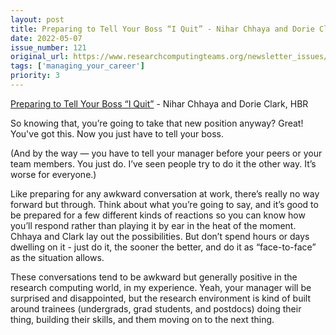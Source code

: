 ```yaml
---
layout: post
title: Preparing to Tell Your Boss “I Quit” - Nihar Chhaya and Dorie Clark, HBR
date: 2022-05-07
issue_number: 121
original_url: https://www.researchcomputingteams.org/newsletter_issues/0121
tags: ['managing_your_career']
priority: 3
---
```


<!-- markdownlint-disable MD033 -->
<!-- markdownlint-disable MD041 -->
<!-- markdownlint-disable MD049 -->

[Preparing to Tell Your Boss “I Quit”](https://hbr.org/2022/05/preparing-to-tell-your-boss-i-quit) - Nihar Chhaya and Dorie Clark, HBR

So knowing that, you’re going to take that new position anyway?  Great!  You've got this.  Now you just have to tell your boss.

(And by the way — you have to tell your manager before your peers or your team members.  You just do.  I’ve seen people try to do it the other way.  It’s worse for everyone.)

Like preparing for any awkward conversation at work, there’s really no way forward but through.  Think about what you’re going to say, and it’s good to be prepared for a few different kinds of reactions so you can know how you’ll respond rather than playing it by ear in the heat of the moment.   Chhaya and Clark lay out the possibilities.  But don’t spend hours or days dwelling on it - just do it, the sooner the better, and do it as “face-to-face” as the situation allows.

These conversations tend to be awkward but generally positive in the research computing world, in my experience.  Yeah, your manager will be surprised and disappointed, but the research environment is kind of built around trainees (undergrads, grad students, and postdocs) doing their thing, building their skills, and them moving on to the next thing.
